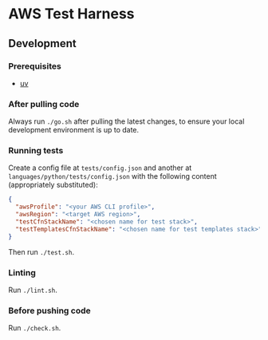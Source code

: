 # AWS Test Harness

## Development

### Prerequisites
- [uv](https://docs.astral.sh/uv/)

### After pulling code
Always run `./go.sh` after pulling the latest changes, to ensure your local development environment is up to date.

### Running tests
Create a config file at `tests/config.json` and another at `languages/python/tests/config.json` with the following content (appropriately substituted):
```json
{
  "awsProfile": "<your AWS CLI profile>",
  "awsRegion": "<target AWS region>",
  "testCfnStackName": "<chosen name for test stack>",
  "testTemplatesCfnStackName": "<chosen name for test templates stack>",
}
```

Then run `./test.sh`.

### Linting
Run `./lint.sh`.

### Before pushing code
Run `./check.sh`.